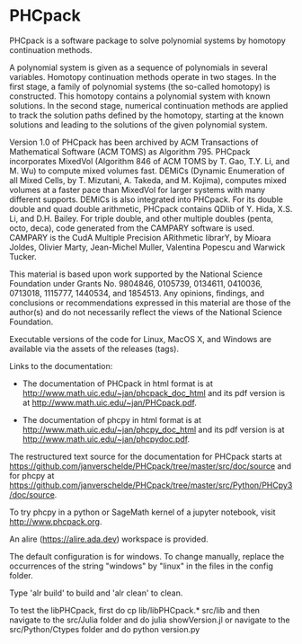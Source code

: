 PHCpack
=======

PHCpack is a software package to solve polynomial systems by homotopy continuation methods.

A polynomial system is given as a sequence of polynomials in several variables.
Homotopy continuation methods operate in two stages.  In the first stage, a family of polynomial systems
(the so-called homotopy) is constructed.  This homotopy contains a polynomial system with known solutions.
In the second stage, numerical continuation methods are applied to track the solution paths defined by
the homotopy, starting at the known solutions and leading to the solutions of the given polynomial system.

Version 1.0 of PHCpack has been archived by ACM Transactions of Mathematical Software (ACM TOMS) as Algorithm 795.
PHCpack incorporates MixedVol (Algorithm 846 of ACM TOMS by T. Gao, T.Y. Li, and M. Wu) to compute mixed volumes fast.
DEMiCs (Dynamic Enumeration of all Mixed Cells, by T. Mizutani, A. Takeda, and M. Kojima), computes mixed volumes 
at a faster pace than MixedVol for larger systems with many different supports.  DEMiCs is also integrated into PHCpack.
For its double double and quad double arithmetic, PHCpack contains QDlib
of Y. Hida, X.S. Li, and D.H. Bailey.
For triple double, and other multiple doubles (penta, octo, deca),
code generated from the CAMPARY software is used.
CAMPARY is the CudA Multiple Precision ARithmetic librarY,
by Mioara Joldes, Olivier Marty, Jean-Michel Muller,
Valentina Popescu and Warwick Tucker.

This material is based upon work supported by the National Science Foundation
under Grants No. 9804846, 0105739, 0134611, 0410036, 0713018, 1115777,
1440534, and 1854513.
Any opinions, findings, and conclusions or recommendations expressed in this material
are those of the author(s) and do not necessarily reflect the views of the National Science Foundation.

Executable versions of the code for Linux, MacOS X, and Windows are
available via the assets of the releases (tags).

Links to the documentation:

* The documentation of PHCpack in html format is
  at <http://www.math.uic.edu/~jan/phcpack_doc_html>
  and its pdf version is
  at <http://www.math.uic.edu/~jan/PHCpack.pdf>.

* The documentation of phcpy in html format is
  at <http://www.math.uic.edu/~jan/phcpy_doc_html>
  and its pdf version is
  at <http://www.math.uic.edu/~jan/phcpydoc.pdf>.

The restructured text source for the documentation for PHCpack starts at
<https://github.com/janverschelde/PHCpack/tree/master/src/doc/source>
and for phcpy at
<https://github.com/janverschelde/PHCpack/tree/master/src/Python/PHCpy3/doc/source>.

To try phcpy in a python or SageMath kernel of a jupyter notebook,
visit <http://www.phcpack.org>.

An alire (<https://alire.ada.dev>) workspace is provided.

The default configuration is for windows.
To change manually, replace the occurrences of the string "windows" 
by "linux" in the files in the config folder.

Type 'alr build' to build and 'alr clean' to clean.

To test the libPHCpack, first do
cp lib/libPHCpack.* src/lib
and then navigate to the src/Julia folder and do
julia showVersion.jl
or navigate to the src/Python/Ctypes folder and do
python version.py
